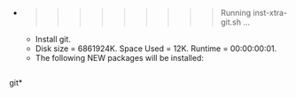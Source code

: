 * >>>>>>>>> Running inst-xtra-git.sh ...
  * Install git.
  * Disk size = 6861924K. Space Used = 12K. Runtime = 00:00:00:01.
  * The following NEW packages will be installed:
  ```bash
git*
  ```
